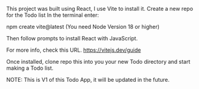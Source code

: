 This project was built using React, I use Vite to install it.
Create a new repo for the Todo list
In the terminal enter:

npm create vite@latest
(You need Node Version 18 or higher) 

Then follow prompts to install React with JavaScript.

For more info, check this URL.
https://vitejs.dev/guide

Once installed, clone repo this into you your new Todo directory and start making a Todo list.

NOTE: This is V1 of this Todo App, it will be updated in the future.

